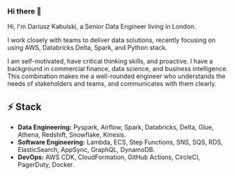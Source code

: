 ### Hi there 👋


Hi, I'm Dariusz Kabulski, a Senior Data Engineer living in London.

I work closely with teams to deliver data solutions, recently focusing on using AWS, Databricks Delta, Spark, and Python stack. 

I am self-motivated, have critical thinking skills, and proactive. 
I have a background in commercial finance, data science, and business intelligence. 
This combination makes me a well-rounded engineer who understands the needs of stakeholders and teams, and communicates with them clearly.


## ⚡ Stack

* **Data Engineering:** Pyspark, Airflow, Spark, Databricks, Delta, Glue, Athena, Redshift, Snowflake, Kinesis.
* **Software Engineering:** Lambda, ECS, Step Functions, SNS, SQS, RDS, ElasticSearch, AppSync, GraphQL, DynamoDB.
* **DevOps:** AWS CDK, CloudFormation, GitHub Actions, CircleCI, PagerDuty, Docker.
